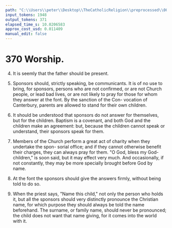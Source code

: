 ```yaml
---
path: "C:\\Users\\peter\\Desktop\\TheCatholicReligion\\preprocessed\\00389.jpg"
input_tokens: 1948
output_tokens: 371
elapsed_time_s: 10.0206583
approx_cost_usd: 0.011409
manual_edit: false
---
```

# 370 Worship.

4. It is seemly that the father should be
present.

5. Sponsors should, strictly speaking, be
communicants. It is of no use to bring, for
sponsors, persons who are not confirmed, or
are not Church people, or lead bad lives, or are
not likely to pray for those for whom they
answer at the font. By the sanction of the Con-
vocation of Canterbury, parents are allowed to
stand for their own children.

6. It should be understood that sponsors do
not answer for themselves, but for the children.
Baptism is a covenant, and both God and the
children make an agreement: but, because the
children cannot speak or understand, their
sponsors speak for them.

7. Members of the Church perform a great
act of charity when they undertake the spon-
sorial office; and if they cannot otherwise
benefit their charges, they can always pray for
them. "O God, bless my God-children," is
soon said, but it may effect very much. And
occasionally, if not constantly, they may be
more specially brought before God by name.

8. At the font the sponsors should give the
answers firmly, without being told to do so.

9. When the priest says, "Name this child,"
not only the person who holds it, but all the
sponsors should very distinctly pronounce the
Christian name, for which purpose they should
always be told the name beforehand. The
surname, or family name, should never be
pronounced; the child does not want that name
giving, for it comes into the world with it.